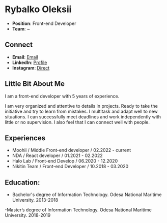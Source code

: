 # Rybalko Oleksii

- **Position**: Front-end Developer
- **Team**: ~

## Connect
- **Email**: [Email](magurawork@gmail.com)
- **LinkedIn**: [Profile](https://www.linkedin.com/in/alexey-rybalko-20351714a/) 
- **Instagram**: [Direct](https://www.instagram.com/magurawork/)

## Little Bit About Me

I am a front-end developer with 5 years of experience. 

I am very organized and attentive to details in projects. Ready to take the initiative and
try to learn from mistakes. I multitask and adapt well to new situations. I can successfully
meet deadlines and work independently with little or no supervision.  I also feel that I can
connect well with people.

        
## Experiences
- Moohii / Middle Front-end developer / 02.2022 - current
- NDA / React developer / 01.2021 - 02.2022
- Halo Lab / Front-end Develop / 06.2020 - 12.2020
- Nikitin Team / Front-end Developer / 10.2018 - 03.2020

## Education:
- Bachelor's degree of Information Technology.
Odesa National Maritime University. 
2013-2018
  
-Master’s degree of Information Technology.
Odesa National Maritime University. 
2018-2019
